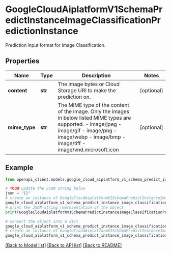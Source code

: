 # GoogleCloudAiplatformV1SchemaPredictInstanceImageClassificationPredictionInstance

Prediction input format for Image Classification.

## Properties

Name | Type | Description | Notes
------------ | ------------- | ------------- | -------------
**content** | **str** | The image bytes or Cloud Storage URI to make the prediction on. | [optional] 
**mime_type** | **str** | The MIME type of the content of the image. Only the images in below listed MIME types are supported. - image/jpeg - image/gif - image/png - image/webp - image/bmp - image/tiff - image/vnd.microsoft.icon | [optional] 

## Example

```python
from openapi_client.models.google_cloud_aiplatform_v1_schema_predict_instance_image_classification_prediction_instance import GoogleCloudAiplatformV1SchemaPredictInstanceImageClassificationPredictionInstance

# TODO update the JSON string below
json = "{}"
# create an instance of GoogleCloudAiplatformV1SchemaPredictInstanceImageClassificationPredictionInstance from a JSON string
google_cloud_aiplatform_v1_schema_predict_instance_image_classification_prediction_instance_instance = GoogleCloudAiplatformV1SchemaPredictInstanceImageClassificationPredictionInstance.from_json(json)
# print the JSON string representation of the object
print(GoogleCloudAiplatformV1SchemaPredictInstanceImageClassificationPredictionInstance.to_json())

# convert the object into a dict
google_cloud_aiplatform_v1_schema_predict_instance_image_classification_prediction_instance_dict = google_cloud_aiplatform_v1_schema_predict_instance_image_classification_prediction_instance_instance.to_dict()
# create an instance of GoogleCloudAiplatformV1SchemaPredictInstanceImageClassificationPredictionInstance from a dict
google_cloud_aiplatform_v1_schema_predict_instance_image_classification_prediction_instance_from_dict = GoogleCloudAiplatformV1SchemaPredictInstanceImageClassificationPredictionInstance.from_dict(google_cloud_aiplatform_v1_schema_predict_instance_image_classification_prediction_instance_dict)
```
[[Back to Model list]](../README.md#documentation-for-models) [[Back to API list]](../README.md#documentation-for-api-endpoints) [[Back to README]](../README.md)


